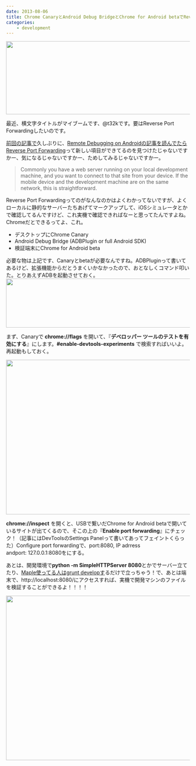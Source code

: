 ```yaml
---
date: 2013-08-06
title: Chrome CanaryとAndroid Debug BridgeとChrome for Android betaでReverse Port Forwarding
categories: 
    - development
---
```

<img class="alignnone size-full wp-image-5100" title="debug" src="/static/blog/2013/08/debug.png" alt="" width="900" height="200" />

最近、横文字タイトルがマイブームです、@t32kです。要はReverse Port Forwardingしたいのです。

<a href="http://t32k.me/mol/log/charles-bandwidth-throttling/">前回の記事で</a>久しぶりに、<a href="https://developers.google.com/chrome-developer-tools/docs/remote-debugging?hl=ja#reverse-port-forwarding">Remote Debugging on Androidの記事を読んでたらReverse Port Forwarding</a>って新しい項目ができてるのを見つけたじゃないですかー、気になるじゃないですかー、ためしてみるじゃないですかー。
<blockquote>Commonly you have a web server running on your local development machine, and you want to connect to that site from your device. If the mobile device and the development machine are on the same network, this is straightforward.</blockquote>
Reverse Port Forwardingってのがなんなのかはよくわかってないですが、よくローカルに静的なサーバーたちあげてマークアップして、iOSシミュレータとかで確認してるんですけど、これ実機で確認できればなーと思ってたんですよね。Chromeだとできるってよ、これ。
<ul>
	<li>デスクトップにChrome Canary</li>
	<li>Android Debug Bridge (ADBPlugin or full Android SDK)</li>
	<li>検証端末にChrome for Android beta</li>
</ul>
必要な物は上記です、Canaryとbetaが必要なんですね。ADBPluginって書いてあるけど、拡張機能からだとうまくいかなかったので、おとなしくコマンド叩いた。とりあえずADBを起動させておく。

<img class="alignnone size-full wp-image-5102" title="flag" src="/static/blog/2013/08/flag.png" alt="" width="850" height="134" />

まず、Canaryで<strong> chrome://flags</strong> を開いて、『<strong>デベロッパー ツールのテストを有効にする</strong>』にします。<strong>#enable-devtools-experiments</strong> で検索すればいいよ。再起動もしておく。

<img class="alignnone size-full wp-image-5103" title="port" src="/static/blog/2013/08/port.png" alt="" width="768" height="423" />

<strong>chrome://inspect</strong> を開くと、USBで繋いだChrome for Android betaで開いているサイトが出てくるので、そこの上の『<strong>Enable port forwarding</strong>』にチェック！（記事にはDevToolsのSettings Panelって書いてあってフェイントくらった）Configure port forwardingで、port:8080, IP adrress andport: 127.0.0.1:8080をにする。

あとは、開発環境で<strong>python -m SimpleHTTPServer 8080</strong>とかでサーバー立てたり、<a href="https://github.com/t32k/maple#-grunt-tasks">Maple使ってる人はgrunt developす</a>るだけで立っちゃう！で、あとは端末で、http://localhost:8080/にアクセスすれば、実機で開発マシンのファイルを検証することができるよ！！！！

<img class="alignnone size-full wp-image-5105" title="xperia" src="/static/blog/2013/08/xperia.jpg" alt="" width="800" height="450" />
